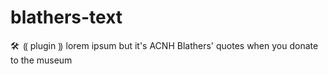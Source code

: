 # blathers-text
🛠️ ⸨ plugin ⸩  lorem ipsum but it's ACNH Blathers' quotes when you donate to the museum
